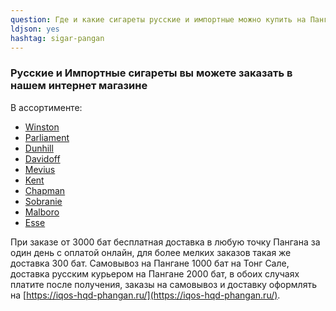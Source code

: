 ```yaml
---
question: Где и какие сигареты русские и импортные можно купить на Пангане?
ldjson: yes 
hashtag: sigar-pangan
---
```


### Русские и Импортные сигареты вы можете заказать в нашем интернет магазине

В ассортименте:

* [Winston](https://iqos-hqd-phangan.ru/)
* [Parliament](https://iqos-hqd-phangan.ru/)
* [Dunhill](https://iqos-hqd-phangan.ru/)
* [Davidoff](https://iqos-hqd-phangan.ru/)
* [Mevius](https://iqos-hqd-phangan.ru/)
* [Kent](https://iqos-hqd-phangan.ru/)
* [Chapman](https://iqos-hqd-phangan.ru/)
* [Sobranie](https://iqos-hqd-phangan.ru/)
* [Malboro](https://iqos-hqd-phangan.ru/)
* [Esse](https://iqos-hqd-phangan.ru/)

При заказе от 3000 бат бесплатная доставка в любую точку Пангана за один день с оплатой онлайн, для более мелких заказов такая же доставка 300 бат.   Самовывоз на Пангане 1000 бат на Тонг Сале, доставка русским курьером  на Пангане  2000 бат, в обоих случаях платите после получения,  заказы на самовывоз и доставку оформлять на [https://iqos-hqd-phangan.ru/](https://iqos-hqd-phangan.ru/).
